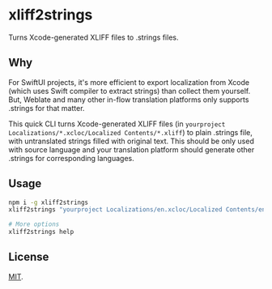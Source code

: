 # xliff2strings

Turns Xcode-generated XLIFF files to .strings files.

## Why

For SwiftUI projects, it's more efficient to export localization from Xcode (which uses Swift compiler to extract strings) than collect them yourself. But, Weblate and many other in-flow translation platforms only supports .strings for that matter.

This quick CLI turns Xcode-generated XLIFF files (in `yourproject Localizations/*.xcloc/Localized Contents/*.xliff`) to plain .strings file, with untranslated strings filled with original text. This should be only used with source language and your translation platform should generate other .strings for corresponding languages.

## Usage

```sh
npm i -g xliff2strings
xliff2strings "yourproject Localizations/en.xcloc/Localized Contents/en.xliff"

# More options
xliff2strings help
```

## License

[MIT](https://laosb.mit-license.org).

